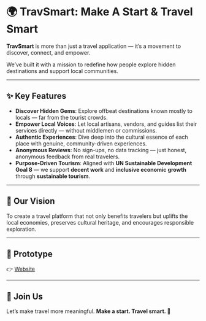 # 🌍 TravSmart: Make A Start & Travel Smart

**TravSmart** is more than just a travel application — it’s a movement to discover, connect, and empower.

We’ve built it with a mission to redefine how people explore hidden destinations and support local communities.

---

## ✨ Key Features

* **Discover Hidden Gems**: Explore offbeat destinations known mostly to locals — far from the tourist crowds.
* **Empower Local Voices**: Let local artisans, vendors, and guides list their services directly — without middlemen or commissions.
* **Authentic Experiences**: Dive deep into the cultural essence of each place with genuine, community-driven experiences.
* **Anonymous Reviews**: No sign-ups, no data tracking — just honest, anonymous feedback from real travelers.
* **Purpose-Driven Tourism**: Aligned with **UN Sustainable Development Goal 8** — we support **decent work** and **inclusive economic growth** through **sustainable tourism**.

---

## 🎯 Our Vision

To create a travel platform that not only benefits travelers but uplifts the local economies, preserves cultural heritage, and encourages responsible exploration.

---

## 🎨 Prototype  
👉 [Website](https://travsmart.netlify.app/)  

---
## 🚀 Join Us

Let’s make travel more meaningful.
**Make a start. Travel smart. 🌱**

